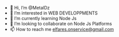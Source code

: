- 👋 Hi, I’m @MetalDz
- 👀 I’m interested in WEB DEVELOPPMENTS
- 🌱 I’m currently learning Node Js 
- 💞️ I’m looking to collaborate on Node Js Platforms
- 📫 How to reach me elfares.onservice@gmail.com

<!---
MetalDz/MetalDz is a ✨ special ✨ repository because its `README.md` (this file) appears on your GitHub profile.
You can click the Preview link to take a look at your changes.
--->
